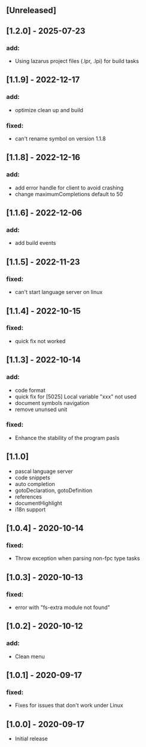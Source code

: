 ## [Unreleased]
## [1.2.0] - 2025-07-23
### add:
- Using lazarus project files (.lpr, .lpi) for build tasks

## [1.1.9] - 2022-12-17
### add:
-  optimize clean up and build
### fixed:
-  can't rename symbol on version 1.1.8

## [1.1.8] - 2022-12-16
### add:
-  add error handle for client to avoid crashing
-  change maximumCompletions default to 50

## [1.1.6] - 2022-12-06
### add:
-  add build events 

## [1.1.5] - 2022-11-23
### fixed:
- can't start language server on linux 

## [1.1.4] - 2022-10-15
### fixed:
- quick fix not worked 

## [1.1.3] - 2022-10-14
### add:
- code format
- quick fix for [5025] Local variable "xxx" not used
- document symbols navigation
- remove ununsed unit
### fixed:
- Enhance the stability of the program pasls 

## [1.1.0]
- pascal language server 
- code snippets
- auto completion
- gotoDeclaration, gotoDefinition
- references 
- documentHighlight
- i18n support

## [1.0.4] - 2020-10-14
### fixed:
- Throw exception when parsing non-fpc type tasks

## [1.0.3] - 2020-10-13
### fixed:
- error with "fs-extra module not found"


## [1.0.2] - 2020-10-12
### add:
- Clean menu


## [1.0.1] - 2020-09-17
### fixed:
- Fixes for issues that don't work under Linux

## [1.0.0] - 2020-09-17
- Initial release
